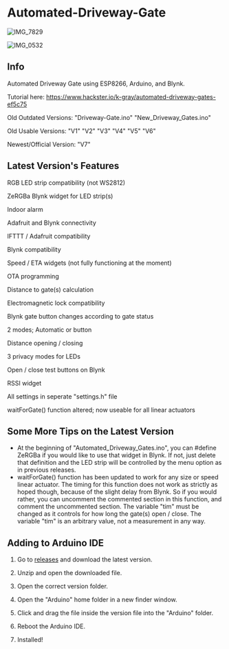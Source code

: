 # Automated-Driveway-Gate

![IMG_7829](https://user-images.githubusercontent.com/64373011/147396102-93ef6a0b-6274-4e68-8b66-8fe1e50ea647.jpeg)

![IMG_0532](https://user-images.githubusercontent.com/64373011/147396038-53ac4bd5-04f0-4970-9bf6-e07dc68c8bf8.jpeg)

## Info
Automated Driveway Gate using ESP8266, Arduino, and Blynk.

Tutorial here: https://www.hackster.io/k-gray/automated-driveway-gates-ef5c75

Old Outdated Versions:
"Driveway-Gate.ino"
"New_Driveway_Gates.ino"

Old Usable Versions:
"V1"
"V2"
"V3"
"V4"
"V5"
"V6"

Newest/Official Version:
"V7"


## Latest Version's Features
RGB LED strip compatibility (not WS2812)

ZeRGBa Blynk widget for LED strip(s)

Indoor alarm

Adafruit and Blynk connectivity

IFTTT / Adafruit compatibility

Blynk compatibility

Speed / ETA widgets (not fully functioning at the moment)

OTA programming

Distance to gate(s) calculation

Electromagnetic lock compatibility

Blynk gate button changes according to gate status

2 modes; Automatic or button

Distance opening / closing

3 privacy modes for LEDs

Open / close test buttons on Blynk

RSSI widget

All settings in seperate "settings.h" file

waitForGate() function altered; now useable for all linear actuators


## Some More Tips on the Latest Version
- At the beginning of "Automated_Driveway_Gates.ino", you can #define ZeRGBa if you would like to use that widget in Blynk.  If not, just delete that definition and the LED strip will be controlled by the menu option as in previous releases.
- waitForGate() function has been updated to work for any size or speed linear actuator.  The timing for this function does not work as strictly as hoped though, because of the slight delay from Blynk.  So if you would rather, you can uncomment the commented section in this function, and comment the uncommented section.  The variable "tim" must be changed as it controls for how long the gate(s) open / close.  The variable "tim" is an arbitrary value, not a measurement in any way.


## Adding to Arduino IDE
1. Go to [releases](https://github.com/Kgray44/Automated--Driveway-Gate/releases) and download the latest version.

2. Unzip and open the downloaded file.

3. Open the correct version folder.

4. Open the "Arduino" home folder in a new finder window.

5. Click and drag the file inside the version file into the "Arduino" folder.

6. Reboot the Arduino IDE.

7. Installed!
